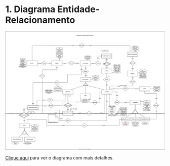 # 1. Diagrama Entidade-Relacionamento

![Diagrama Entidade-Relacionamento](modulo1/../img/der.svg)

[Clique aqui](modulo1/../img/der.svg) para ver o diagrama com mais detalhes.
